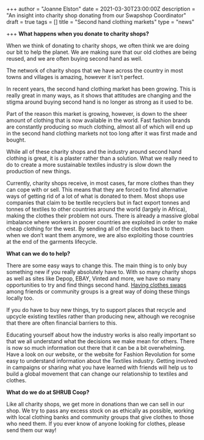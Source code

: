 +++
author = "Joanne Elston"
date = 2021-03-30T23:00:00Z
description = "An insight into charity shop donating from our Swapshop Coordinator"
draft = true
tags = []
title = "Second hand clothing markets"
type = "news"

+++
**What happens when you donate to charity shops?**

When we think of donating to charity shops, we often think we are doing our bit to help the planet. We are making sure that our old clothes are being reused, and we are often buying second hand as well.

The network of charity shops that we have across the country in most towns and villages is amazing, however it isn’t perfect.

In recent years, the second hand clothing market has been growing. This is really great in many ways, as it shows that attitudes are changing and the stigma around buying second hand is no longer as strong as it used to be.

Part of the reason this market is growing, however, is down to the sheer amount of clothing that is now available in the world. Fast fashion brands are constantly producing so much clothing, almost all of which will end up in the second hand clothing markets not too long after it was first made and bought.

While all of these charity shops and the industry around second hand clothing is great, it is a plaster rather than a solution. What we really need to do to create a more sustainable textiles industry is slow down the production of new things.

Currently, charity shops receive, in most cases, far more clothes than they can cope with or sell. This means that they are forced to find alternative ways of getting rid of a lot of what is donated to them. Most shops use companies that claim to be textile recyclers but in fact export tonnes and tonnes of textiles to other countries around the world (largely in Africa), making the clothes their problem not ours. There is already a massive global imbalance where workers in poorer countries are exploited in order to make cheap clothing for the west. By sending all of the clothes back to them when we don’t want them anymore, we are also exploiting those countries at the end of the garments lifecycle.

**What can we do to help?**

There are some easy ways to change this. The main thing is to only buy something new if you really absolutely have to. With so many charity shops as well as sites like Depop, EBAY, Vinted and more, we have so many opportunities to try and find things second hand. [Having clothes swaps](https://www.shrubcoop.org/resource-packs/clothes-swap/) among friends or community groups is a great way of doing these things locally too.

If you do have to buy new things, try to support places that recycle and upcycle existing textiles rather than producing new, although we recognise that there are often financial barriers to this.

Educating yourself about how the industry works is also really important so that we all understand what the decisions we make mean for others. There is now so much information out there that it can be a bit overwhelming. Have a look on our website, or the website for Fashion Revolution for some easy to understand information about the Textiles industry. Getting involved in campaigns or sharing what you have learned with friends will help us to build a global movement that can change our relationship to textiles and clothes.

**What do we do at SHRUB Coop?**

Like all charity shops, we get more in donations than we can sell in our shop. We try to pass any excess stock on as ethically as possible, working with local clothing banks and community groups that give clothes to those who need them. If you ever know of anyone looking for clothes, please send them our way!